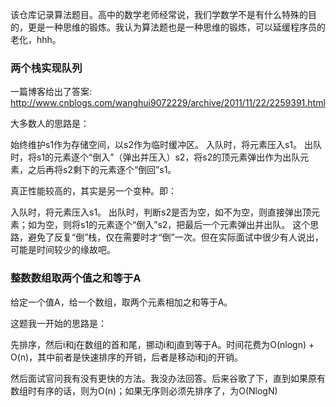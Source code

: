 该仓库记录算法题目。高中的数学老师经常说，我们学数学不是有什么特殊的目的，更是一种思维的锻炼。我认为算法题也是一种思维的锻炼，可以延缓程序员的老化，hhh。

### 两个栈实现队列

一篇博客给出了答案: http://www.cnblogs.com/wanghui9072229/archive/2011/11/22/2259391.html

大多数人的思路是：

始终维护s1作为存储空间，以s2作为临时缓冲区。
入队时，将元素压入s1。
出队时，将s1的元素逐个“倒入”（弹出并压入）s2，将s2的顶元素弹出作为出队元素，之后再将s2剩下的元素逐个“倒回”s1。

真正性能较高的，其实是另一个变种。即：

入队时，将元素压入s1。
出队时，判断s2是否为空，如不为空，则直接弹出顶元素；如为空，则将s1的元素逐个“倒入”s2，把最后一个元素弹出并出队。
这个思路，避免了反复“倒”栈，仅在需要时才“倒”一次。但在实际面试中很少有人说出，可能是时间较少的缘故吧。

### 整数数组取两个值之和等于A

给定一个值A，给一个数组，取两个元素相加之和等于A。

这题我一开始的思路是：

先排序，然后i和j在数组的首和尾，挪动i和j直到等于A。时间花费为O(nlogn) + O(n)，其中前者是快速排序的开销，后者是移动i和j的开销。

然后面试官问我有没有更快的方法。我没办法回答。后来谷歌了下，直到如果原有数组时有序的话，则为O(n)；如果无序则必须先排序了，为O(NlogN)

